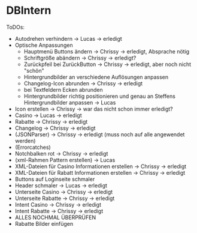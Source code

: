# DBIntern

ToDOs:

- Autodrehen verhindern         -> Lucas -> erledigt
- Optische Anpassungen
    - Hauptmenü Buttons ändern          -> Chrissy  -> erledigt, Absprache nötig
    - Schriftgröße abändern             -> Chrissy  -> erledigt?
    - Zurückpfeil bei ZurückButton      -> Chrissy  -> erledigt, aber noch nicht "schön"
    - Hintergrundbilder an verschiedene Auflösungen anpassen
    - Changelog-Icon abrunden           -> Chrissy  -> erledigt
    - bei Textfeldern Ecken abrunden
    - Hintergrundbilder richtig positionieren und genau an Steffens Hintergrundbilder anpassen -> Lucas
- Icon erstellen    -> Chrissy  -> war das nicht schon immer erledigt?
- Casino            -> Lucas    -> erledigt
- Rabatte           -> Chrissy  -> erledigt           
- Changelog         -> Chrissy  -> erledigt
- (JSONParser)      -> Chrissy  -> erledigt (muss noch auf alle angewendet werden)
- (Errorcatches)
- Notchbalken rot   -> Chrissy  -> erledigt
- (xml-Rahmen Pattern erstellen)        -> Lucas
- XML-Dateien für Casino Informationen erstellen    -> Chrissy  -> erledigt
- XML-Dateien für Rabatt Informationen erstellen    -> Chrissy  -> erledigt
- Buttons auf Loginseite schmaler
- Header schmaler           -> Lucas -> erledigt
- Unterseite Casino     -> Chrissy  -> erledigt
- Unterseite Rabatte    -> Chrissy  -> erledigt
- Intent Casino     -> Chrissy  -> erledigt
- Intent Rabatte    -> Chrissy  -> erledigt
- ALLES NOCHMAL ÜBERPRÜFEN
- Rabatte Bilder einfügen
